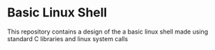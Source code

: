 # Basic Linux Shell
This repository contains a design of the a basic linux shell made using standard C libraries and linux system calls
